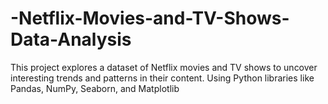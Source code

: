 # -Netflix-Movies-and-TV-Shows-Data-Analysis
This project explores a dataset of Netflix movies and TV shows to uncover interesting trends and patterns in their content. Using Python libraries like Pandas, NumPy, Seaborn, and Matplotlib

